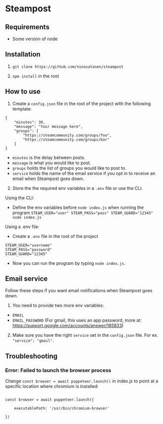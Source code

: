 # Steampost

## Requirements

- Some version of node

## Installation

1.  `git clone https://github.com/ninosalonen/steampost`

2.  `npm install` in the root

## How to use

1. Create a `config.json` file in the root of the project with the following template:

```
{
    "minutes": 30,
    "message": "Your message here",
    "groups": [
        "https://steamcommunity.com/groups/foo",
        "https://steamcommunity.com/groups/bar"
    ]
}

```

- `minutes` is the delay between posts.
- `message` is what you would like to post.
- `groups` holds the list of groups you would like to post to.
- `service` holds the name of the email service if you opt in to receive an email when Steampost goes down.

2. Store the the required env variables in a `.env` file or use the CLI.

Using the CLI:

- Define the env variables before `node index.js` when running the program
  `STEAM_USER="user" STEAM_PASS="pass" STEAM_GUARD="12345" node index.js`

Using a .env file:

- Create a `.env` file in the root of the project

```
STEAM_USER="username"
STEAM_PASS="password"
STEAM_GUARD="12345"
```

- Now you can run the program by typing `node index.js`.

## Email service

Follow these steps if you want email notifications when Steampost goes down.

1. You need to provide two more env variables:

- `EMAIL`
- `EMAIL_PASSWORD` (For gmail, this uses an app password, more at: https://support.google.com/accounts/answer/185833)

2. Make sure you have the right `service` set in the `config.json` file. For ex. `"service": "gmail"`.

## Troubleshooting

### Error: Failed to launch the browser process

Change `const browser = await puppeteer.launch()` in index.js to point at a specific location where chromium is installed:

```

const browser = await puppeteer.launch({

    executablePath: '/usr/bin/chromium-browser'

})

```
